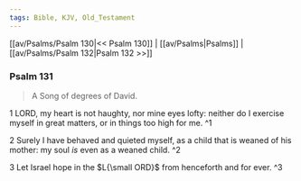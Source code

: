 ```yaml
---
tags: Bible, KJV, Old_Testament
---
```


[[av/Psalms/Psalm 130|<< Psalm 130]] | [[av/Psalms|Psalms]] | [[av/Psalms/Psalm 132|Psalm 132 >>]]

### Psalm 131

> A Song of degrees of David.

1 LORD, my heart is not haughty, nor mine eyes lofty: neither do I exercise myself in great matters, or in things too high for me. ^1

2 Surely I have behaved and quieted myself, as a child that is weaned of his mother: my soul _is_ even as a weaned child. ^2

3 Let Israel hope in the $L{\small ORD}$ from henceforth and for ever. ^3

